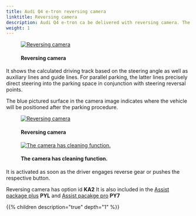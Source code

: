 ```yaml
---
title: Audi Q4 e-tron reversing camera
linktitle: Reversing camera
description: Audi Q4 e-tron ca be delivered with reversing camera. The reversing camera simplifies maneuvering by showing the zone behind the vehicle on the MMI display.
weight: 1
---
```

<!-- markdownlint-disable MD033 -->

<figure>
    <a href="https://media.electrichasgoneaudi.net/multimedia/models/q4-e-tron/technology/drivingassistance/reversingcamera/rearviewcamera.jpg">
        <img src="https://media.electrichasgoneaudi.net/multimedia/models/q4-e-tron/technology/drivingassistance/reversingcamera/rearviewcameras.jpg"
        alt="Reversing camera" title="Reversing camera">
    </a>
    <figcaption><h4>Reversing camera</h4></figcaption>
</figure>

It shows the calculated driving track based on the steering angle as well as auxiliary lines and guide lines. For parallel parking, the latter lines precisely direct steering into the parking space in conjunction with steering reversal points. 
 
The blue pictured surface in the camera image indicates where the vehicle will be positioned after the parking procedure.

<figure>
    <a href="https://media.electrichasgoneaudi.net/multimedia/models/q4-e-tron/technology/drivingassistance/reversingcamera/camera.jpg">
        <img src="https://media.electrichasgoneaudi.net/multimedia/models/q4-e-tron/technology/drivingassistance/reversingcamera/cameras.jpg"
        alt="Reversing camera" title="Reversing camera">
    </a>
    <figcaption><h4>Reversing camera</h4></figcaption>
</figure>

<figure>
    <a href="https://media.electrichasgoneaudi.net/multimedia/models/q4-e-tron/technology/drivingassistance/reversingcamera/camera3.jpg">
        <img src="https://media.electrichasgoneaudi.net/multimedia/models/q4-e-tron/technology/drivingassistance/reversingcamera/camera3s.jpg"
        alt="The camera has cleaning function." title="The camera has cleaning function.">
    </a>
    <figcaption><h4>The camera has cleaning function.</h4></figcaption>
</figure>


It is activated as soon as the driver engages reverse gear or pushes the respective button.

Reversing camera has option id **KA2**  It is also included in the [Assist package plus](https://electrichasgoneaudi.net/models/q4-e-tron/optionguide/list/#assistent-system) **PYL** and [Assist pacakge pro](https://electrichasgoneaudi.net/models/q4-e-tron/optionguide/list/#assistent-system) **PY7** 

{{% children description="true" depth="1" %}}
